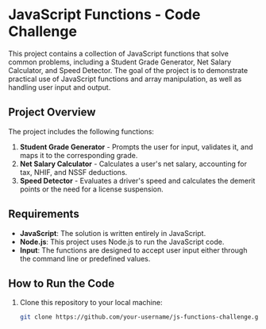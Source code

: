 # JavaScript Functions - Code Challenge

This project contains a collection of JavaScript functions that solve common problems, including a Student Grade Generator, Net Salary Calculator, and Speed Detector. The goal of the project is to demonstrate practical use of JavaScript functions and array manipulation, as well as handling user input and output.

## Project Overview

The project includes the following functions:
1. **Student Grade Generator** - Prompts the user for input, validates it, and maps it to the corresponding grade.
2. **Net Salary Calculator** - Calculates a user's net salary, accounting for tax, NHIF, and NSSF deductions.
3. **Speed Detector** - Evaluates a driver's speed and calculates the demerit points or the need for a license suspension.

## Requirements

- **JavaScript**: The solution is written entirely in JavaScript.
- **Node.js**: This project uses Node.js to run the JavaScript code.
- **Input**: The functions are designed to accept user input either through the command line or predefined values.

## How to Run the Code

1. Clone this repository to your local machine:
   ```bash
   git clone https://github.com/your-username/js-functions-challenge.git
